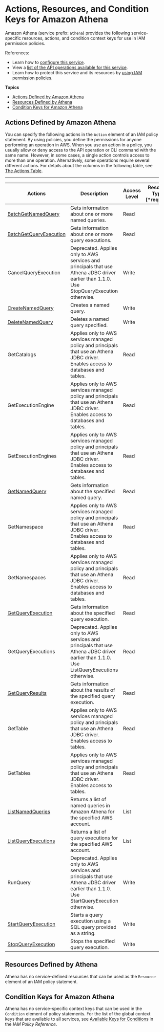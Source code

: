 # Actions, Resources, and Condition Keys for Amazon Athena<a name="list_amazonathena"></a>

Amazon Athena \(service prefix: `athena`\) provides the following service\-specific resources, actions, and condition context keys for use in IAM permission policies\.

References:
+ Learn how to [configure this service](http://docs.aws.amazon.com/athena/latest/ug/)\.
+ View a [list of the API operations available for this service](http://docs.aws.amazon.com/athena/latest/APIReference/)\.
+ Learn how to protect this service and its resources by [using IAM](http://docs.aws.amazon.com/athena/latest/ug/access.html) permission policies\.

**Topics**
+ [Actions Defined by Amazon Athena](#amazonathena-actions-as-permissions)
+ [Resources Defined by Athena](#amazonathena-resources-for-iam-policies)
+ [Condition Keys for Amazon Athena](#amazonathena-policy-keys)

## Actions Defined by Amazon Athena<a name="amazonathena-actions-as-permissions"></a>

You can specify the following actions in the `Action` element of an IAM policy statement\. By using policies, you define the permissions for anyone performing an operation in AWS\. When you use an action in a policy, you usually allow or deny access to the API operation or CLI command with the same name\. However, in some cases, a single action controls access to more than one operation\. Alternatively, some operations require several different actions\. For details about the columns in the following table, see [The Actions Table](reference_policies_actions-resources-contextkeys.md#actions_table)\.


****  

| Actions | Description | Access Level | Resource Types \(\*required\) | Condition Keys | Dependent Actions | 
| --- | --- | --- | --- | --- | --- | 
| [BatchGetNamedQuery](http://docs.aws.amazon.com/athena/latest/APIReference/API_BatchGetNamedQuery.html) | Gets information about one or more named queries\. | Read |  |  |  | 
| [BatchGetQueryExecution](http://docs.aws.amazon.com/athena/latest/APIReference/API_BatchGetQueryExecution.html) | Gets information about one or more query executions\. | Read |  |  |  | 
| CancelQueryExecution | Deprecated\. Applies only to AWS services and principals that use Athena JDBC driver earlier than 1\.1\.0\. Use StopQueryExecution otherwise\. | Write |  |  |  | 
| [CreateNamedQuery](http://docs.aws.amazon.com/athena/latest/APIReference/API_CreateNamedQuery.html) | Creates a named query\. | Write |  |  |  | 
| [DeleteNamedQuery](http://docs.aws.amazon.com/athena/latest/APIReference/API_DeleteNamedQuery.html) | Deletes a named query specified\. | Write |  |  |  | 
| GetCatalogs | Applies only to AWS services managed policy and principals that use an Athena JDBC driver\. Enables access to databases and tables\. | Read |  |  |  | 
| GetExecutionEngine | Applies only to AWS services managed policy and principals that use an Athena JDBC driver\. Enables access to databases and tables\. | Read |  |  |  | 
| GetExecutionEngines | Applies only to AWS services managed policy and principals that use an Athena JDBC driver\. Enables access to databases and tables\. | Read |  |  |  | 
| [GetNamedQuery](http://docs.aws.amazon.com/athena/latest/APIReference/API_GetNamedQuery.html) | Gets information about the specified named query\. | Read |  |  |  | 
| GetNamespace | Applies only to AWS services managed policy and principals that use an Athena JDBC driver\. Enables access to databases and tables\. | Read |  |  |  | 
| GetNamespaces | Applies only to AWS services managed policy and principals that use an Athena JDBC driver\. Enables access to databases and tables\. | Read |  |  |  | 
| [GetQueryExecution](http://docs.aws.amazon.com/athena/latest/APIReference/API_GetQueryExecution.html) | Gets information about the specified query execution\. | Read |  |  |  | 
| GetQueryExecutions | Deprecated\. Applies only to AWS services and principals that use Athena JDBC driver earlier than 1\.1\.0\. Use ListQueryExecutions otherwise\. | Read |  |  |  | 
| [GetQueryResults](http://docs.aws.amazon.com/athena/latest/APIReference/API_GetQueryResults.html) | Gets information about the results of the specified query execution\. | Read |  |  |  | 
| GetTable | Applies only to AWS services managed policy and principals that use an Athena JDBC driver\. Enables access to tables\. | Read |  |  |  | 
| GetTables | Applies only to AWS services managed policy and principals that use an Athena JDBC driver\. Enables access to tables\. | Read |  |  |  | 
| [ListNamedQueries](http://docs.aws.amazon.com/athena/latest/APIReference/API_ListNamedQueries.html) | Returns a list of named queries in Amazon Athena for the specified AWS account\. | List |  |  |  | 
| [ListQueryExecutions](http://docs.aws.amazon.com/athena/latest/APIReference/API_ListQueryExecutions.html) | Returns a list of query executions for the specified AWS account\. | List |  |  |  | 
| RunQuery | Deprecated\. Applies only to AWS services and principals that use Athena JDBC driver earlier than 1\.1\.0\. Use StartQueryExecution otherwise\. | Write |  |  |  | 
| [StartQueryExecution](http://docs.aws.amazon.com/athena/latest/APIReference/API_StartQueryExecution.html) | Starts a query execution using a SQL query provided as a string\. | Write |  |  |  | 
| [StopQueryExecution](http://docs.aws.amazon.com/athena/latest/APIReference/API_StopQueryExecution.html) | Stops the specified query execution\. | Write |  |  |  | 

## Resources Defined by Athena<a name="amazonathena-resources-for-iam-policies"></a>

Athena has no service\-defined resources that can be used as the `Resource` element of an IAM policy statement\.

## Condition Keys for Amazon Athena<a name="amazonathena-policy-keys"></a>

Athena has no service\-specific context keys that can be used in the `Condition` element of policy statements\. For the list of the global context keys that are available to all services, see [Available Keys for Conditions](http://docs.aws.amazon.com/IAM/latest/UserGuide/reference_policies_condition-keys.html#AvailableKeys) in the *IAM Policy Reference*\.